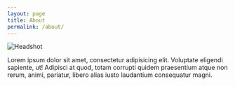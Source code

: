 ```yaml
---
layout: page
title: About
permalink: /about/
---
```


<img class="is-4-lg circle" src='{{ "/assets/imgs/headshot.jpg" | prepend:site.baseurl }}' alt="Headshot">

Lorem ipsum dolor sit amet, consectetur adipisicing elit. Voluptate eligendi sapiente, ut! Adipisci at quod, totam corrupti quidem praesentium atque non rerum, animi, pariatur, libero alias iusto laudantium consequatur magni.
